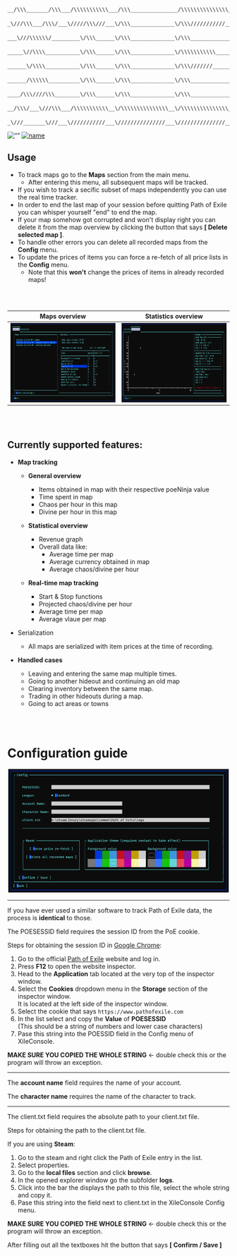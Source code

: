 
```
__/\\\_______/\\\___/\\\\\\\\\\\___/\\\_______________/\\\\\\\\\\\\\\\_        
 _\///\\\___/\\\/___\/////\\\///___\/\\\______________\/\\\///////////__       
  ___\///\\\\\\/_________\/\\\______\/\\\______________\/\\\_____________      
   _____\//\\\\___________\/\\\______\/\\\______________\/\\\\\\\\\\\_____     
    ______\/\\\\___________\/\\\______\/\\\______________\/\\\///////______    
     ______/\\\\\\__________\/\\\______\/\\\______________\/\\\_____________   
      ____/\\\////\\\________\/\\\______\/\\\______________\/\\\_____________  
       __/\\\/___\///\\\___/\\\\\\\\\\\__\/\\\\\\\\\\\\\\\__\/\\\\\\\\\\\\\\\_ 
        _\///_______\///___\///////////___\///////////////___\///////////////__
```

<img src="https://img.shields.io/badge/Status-Prototype-blue" alt= “”> [![name](https://img.shields.io/badge/Contact%20Me-Discord-blueviolet)](https://stackoverflow.com/questions/61071158/add-image-with-link-in-githubs-readme-md)



## Usage

* To track maps go to the __Maps__ section from the main menu.
    * After entering this menu, all subsequent maps will be tracked.
* If you wish to track a secific subset of maps independently you can use the real time tracker.
* In order to end the last map of your session before quitting Path of Exile you can whisper yourself "end" to end the map.
* If your map somehow got corrupted and won't display right you can delete it from the map overview by clicking the button that says __[ Delete selected map ]__.
* To handle other errors you can delete all recorded maps from the __Config__ menu.
* To update the prices of items you can force a re-fetch of all price lists in the __Config__ menu.
    * Note that this __won't__ change the prices of items in already recorded maps!

<br>
<br>

Maps overview             |  Statistics overview
:-------------------------:|:-------------------------:
<img src="Screenshots/mapOverview.png" alt= “” width="350" height="180">  |  <img src="Screenshots/statsOverview.png" alt= “” width="350" height="180">

<br>
<br>

## Currently supported features:
* __Map tracking__
    - __General overview__
        * Items obtained in map with their respective poeNinja value
        * Time spent in map
        * Chaos per hour in this map
        * Divine per hour in this map

    - __Statistical overview__
        * Revenue graph
        * Overall data like:
            * Average time per map
            * Average currency obtained in map 
            * Average chaos/divine per hour
    
    - __Real-time map tracking__
        * Start & Stop functions
        * Projected chaos/divine per hour
        * Average time per map
        * Average vlaue per map

* Serialization
    * All maps are serialized with item prices at the time of recording.

* __Handled cases__
    * Leaving and entering the same map multiple times.
    * Going to another hideout and continuing an old map
    * Clearing inventory between the same map.
    * Trading in other hideouts during a map.
    * Going to act areas or towns

<br>
<br>

# Configuration guide
<p align="center">
<img src="Screenshots/config.png" alt= “” width="500" height="280">
</p>

___

If you have ever used a similar software to track Path of Exile data, the process is __identical__ to those. 


The POESESSID field requires the session ID from the PoE cookie.

Steps for obtaining the session ID in [Google Chrome](https://www.google.com/chrome/): 

1. Go to the official [Path of Exile](https://www.pathofexile.com)  website and log in. 
2. Press __F12__ to open the website inspector.
3. Head to the __Application__ tab located at the very top of the inspector window.
4. Select the __Cookies__ dropdown menu in the __Storage__ section of the inspector window.  
It is located at the left side of the inspector window.
5. Select the cookie that says `https://www.pathofexile.com`
6. In the list select and copy the __Value__ of __POESESSID__  
(This should be a string of numbers and lower case characters)
7. Pase this string into the POESSID field in the Config menu of XileConsole.


__MAKE SURE YOU COPIED THE WHOLE STRING__ <- double check this or the program will throw an exception.

___

The __account name__ field requires the name of your account.

The __character name__ requires the name of the character to track.

___

The client.txt field requires the absolute path to your client.txt file.

Steps for obtaining the path to the client.txt file.

If you are using __Steam__:

1. Go to the steam and right click the Path of Exile entry in the list.
2. Select properties.
3. Go to the __local files__ section and click __browse__.
4. In the opened explorer window go the subfolder __logs__.
5. Click into the bar the displays the path to this file, select the whole string and copy it.
6. Pase this string into the field next to client.txt in the XileConsole Config menu.

__MAKE SURE YOU COPIED THE WHOLE STRING__ <- double check this or the program will throw an exception.

After filling out all the textboxes hit the button that says __[ Confirm / Save ]__


<br>
<br>


